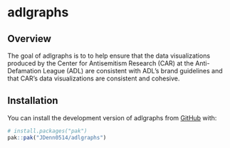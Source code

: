 
# adlgraphs

## Overview

The goal of adlgraphs is to to help ensure that the data visualizations
produced by the Center for Antisemitism Research (CAR) at the
Anti-Defamation League (ADL) are consistent with ADL’s brand guidelines
and that CAR’s data visualizations are consistent and cohesive.

## Installation

You can install the development version of adlgraphs from
[GitHub](https://github.com/) with:

``` r
# install.packages("pak")
pak::pak("JDenn0514/adlgraphs")
```

